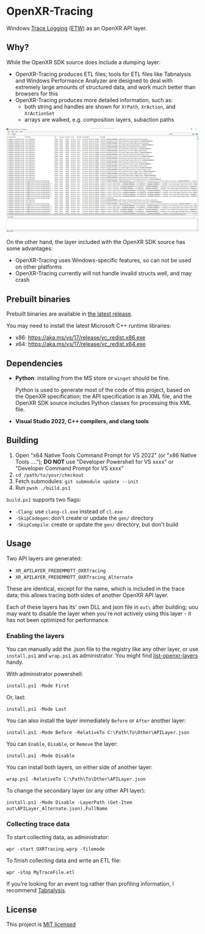 # OpenXR-Tracing

Windows [Trace Logging] ([ETW]) as an OpenXR API layer.

## Why?

While the OpenXR SDK source does include a dumping layer:

- OpenXR-Tracing produces ETL files; tools for ETL files like Tabnalysis and Windows Performance Analyzer are designed to deal with extremely large amounts of structured data, and work much better than browsers for this
- OpenXR-Tracing produces more detailed information, such as:
  - both string and handles are shown for `XrPath`, `XrAction`, and `XrActionSet`
  - arrays are walked, e.g. composition layers, subaction paths

![example output from hello_xr.exe](screenshot.png)

On the other hand, the layer included with the OpenXR SDK source has some advantages:

- OpenXR-Tracing uses Windows-specific features, so can not be used on other platforms
- OpenXR-Tracing currently will not handle invalid structs well, and may crash


## Prebuilt binaries

Prebuilt binaries are available in [the latest release](https://github.com/fredemmott/OpenXR-Tracing/releases/latest).

You may need to install the latest Microsoft C++ runtime libraries:

- x86: https://aka.ms/vs/17/release/vc_redist.x86.exe
- x64: https://aka.ms/vs/17/release/vc_redist.x64.exe

## Dependencies

- **Python**: installing from the MS store or `winget` should be fine.

  Python is used to generate most of the code of this project, based on the OpenXR specification; the API specification is an XML file, and the OpenXR SDK source includes Python classes for processing this XML file.

- **Visual Studio 2022, C++ compilers, and clang tools**

## Building

1. Open "x64 Native Tools Command Prompt for VS 2022" (or "x86 Native Tools ...."); **DO NOT** use "Developer Powershell for VS xxxx" or "Developer Command Prompt for VS xxxx"
2. `cd /path/to/your/checkout`
3. Fetch submodules: `git submodule update --init`
4. Run `pwsh ./build.ps1`

`build.ps1` supports two flags:
- `-Clang`: use `clang-cl.exe` instead of `cl.exe`
- `-SkipCodegen`: don't create or update the `gen/` directory
- `-SkipCompile`: create or update the `gen/` directory, but don't build

## Usage

Two API layers are generated:
- `XR_APILAYER_FREDEMMOTT_OXRTracing`
- `XR_APILAYER_FREDEMMOTT_OXRTracing_Alternate`

These are identical, except for the name, which is included in the trace data; this allows tracing both sides of another OpenXR API layer.

Each of these layers has its' own DLL and json file in `out\` after building; uou may want to disable the layer when you're not actively using this layer - it has not been optimized for performance.

### Enabling the layers

You can manually add the .json file to the registry like any other layer, or use `install.ps1` and `wrap.ps1` as administrator. You might find [list-openxr-layers] handy.

With administrator powershell:

    install.ps1 -Mode First

Or, last:

    install.ps1 -Mode Last

You can also install the layer immediately `Before` or `After` another layer:

    install.ps1 -Mode Before -RelativeTo C:\Path\To\Other\APILayer.json

You can `Enable`, `Disable`, or `Remove` the layer:

    install.ps1 -Mode Disable

You can install both layers, on either side of another layer:

    wrap.ps1 -RelativeTo C:\Path\To\Other\APILayer.json

To change the secondary layer (or any other API layer):

    install.ps1 -Mode Disable -LayerPath (Get-Item out\APILayer_Alternate.json).FullName

### Collecting trace data

To start collecting data, as administrator:

    wpr -start OXRTracing.wprp -filemode

To finish collecting data and write an ETL file:

    wpr -stop MyTraceFile.etl

If you're looking for an event log rather than profiling information, I recommend [Tabnalysis].

## License

This project is [MIT licensed](LICENSE)

[list-openxr-layers]: https://github.com/fredemmott/list-openxr-layers/releases
[Trace Logging]: https://learn.microsoft.com/en-us/windows/win32/tracelogging/trace-logging-portal
[ETW]: https://learn.microsoft.com/en-us/windows/win32/etw/about-event-tracing
[Tabnalysis]: https://apps.microsoft.com/store/detail/tabnalysis/9NQLK2M4RP4J


